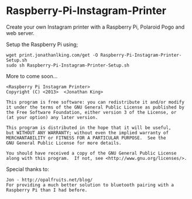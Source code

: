 Raspberry-Pi-Instagram-Printer
==============================

Create your own Instagram printer with a Raspberry Pi, Polaroid Pogo and web server.

Setup the Raspberry Pi using;

    wget print.jonathanlking.com/get -O Raspberry-Pi-Instagram-Printer-Setup.sh
    sudo sh Raspberry-Pi-Instagram-Printer-Setup.sh

More to come soon...

    <Raspberry Pi Instagram Printer>
    Copyright (C) <2013>  <Jonathan King>

    This program is free software: you can redistribute it and/or modify
    it under the terms of the GNU General Public License as published by
    the Free Software Foundation, either version 3 of the License, or
    (at your option) any later version.

    This program is distributed in the hope that it will be useful,
    but WITHOUT ANY WARRANTY; without even the implied warranty of
    MERCHANTABILITY or FITNESS FOR A PARTICULAR PURPOSE.  See the
    GNU General Public License for more details.

    You should have received a copy of the GNU General Public License
    along with this program.  If not, see <http://www.gnu.org/licenses/>.

Special thanks to:
    
    Jon - http://opalfruits.net/blog/ 
    For providing a much better solution to bluetooth pairing with a Raspberry Pi than I had before.
